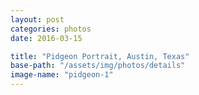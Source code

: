 ```yaml
---
layout: post
categories: photos
date: 2016-03-15

title: "Pidgeon Portrait, Austin, Texas"
base-path: "/assets/img/photos/details"
image-name: "pidgeon-1"
---
```

